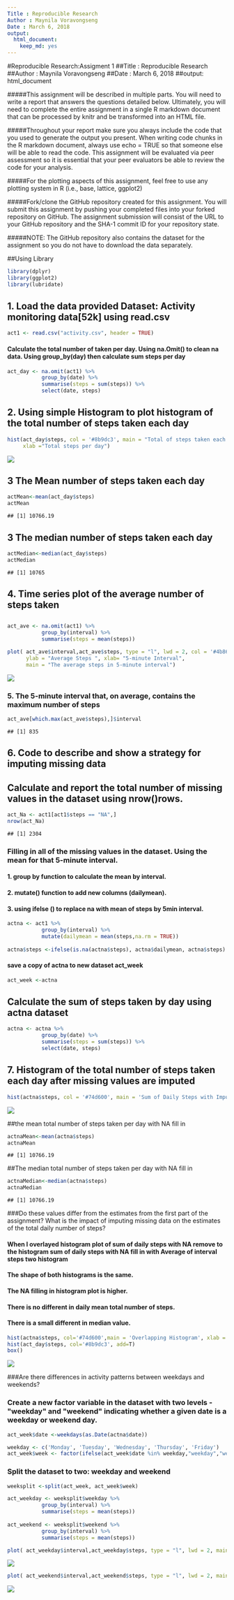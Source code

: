 ```yaml
---
Title : Reproducible Research
Author : Maynila Voravongseng
Date : March 6, 2018
output: 
  html_document: 
    keep_md: yes
---
```

#Reproducible Research:Assigment 1
##Title : Reproducible Research
##Author : Maynila Voravongseng
##Date : March 6, 2018
##output: html_document

#####This assignment will be described in multiple parts. You will need to write a report that answers the questions detailed below. Ultimately, you will need to complete the entire assignment in a single R markdown document that can be processed by knitr and be transformed into an HTML file.

#####Throughout your report make sure you always include the code that you used to generate the output you present. When writing code chunks in the R markdown document, always use echo = TRUE so that someone else will be able to read the code. This assignment will be evaluated via peer assessment so it is essential that your peer evaluators be able to review the code for your analysis.

#####For the plotting aspects of this assignment, feel free to use any plotting system in R (i.e., base, lattice, ggplot2)

#####Fork/clone the GitHub repository created for this assignment. You will submit this assignment by pushing your completed files into your forked repository on GitHub. The assignment submission will consist of the URL to your GitHub repository and the SHA-1 commit ID for your repository state.

#####NOTE: The GitHub repository also contains the dataset for the assignment so you do not have to download the data separately.




##Using Library

```r
library(dplyr)
library(ggplot2)
library(lubridate)
```

## 1. Load the data provided Dataset: Activity monitoring data[52k] using read.csv



```r
act1 <- read.csv("activity.csv", header = TRUE)
```


#### Calculate the total number of taken per day. Using na.Omit() to clean na data. Using group_by(day) then calculate sum steps per day


```r
act_day <- na.omit(act1) %>%
           group_by(date) %>%
           summarise(steps = sum(steps)) %>%
           select(date, steps)
```


## 2. Using simple Histogram to plot histogram of the total number of steps taken each day


```r
hist(act_day$steps, col = '#8b9dc3', main = "Total of steps taken each day", 
     xlab ="Total steps per day")
```

![](Figs/unnamed-chunk-4-1.png)<!-- -->


## 3 The Mean number of steps taken each day

```r
actMean<-mean(act_day$steps)
actMean
```

```
## [1] 10766.19
```

## 3 The median number of steps taken each day

```r
actMedian<-median(act_day$steps)
actMedian
```

```
## [1] 10765
```


## 4. Time series plot of the average number of steps taken
## 

```r
act_ave <- na.omit(act1) %>%
           group_by(interval) %>%
           summarise(steps = mean(steps)) 
```




```r
plot( act_ave$interval,act_ave$steps, type = "l", lwd = 2, col = '#4b86b4', 
      ylab = "Average Steps ", xlab= "5-minute Interval", 
      main = "The average steps in 5-minute interval")
```

![](Figs/unnamed-chunk-8-1.png)<!-- -->
### 5. The 5-minute interval that, on average, contains the maximum number of steps


```r
act_ave[which.max(act_ave$steps),]$interval
```

```
## [1] 835
```
## 6. Code to describe and show a strategy for imputing missing data


## Calculate and report the total number of missing values in the dataset using nrow()rows. 



```r
act_Na <- act1[act1$steps == "NA",]
nrow(act_Na)
```

```
## [1] 2304
```


### Filling in all of the missing values in the dataset. Using the mean for that 5-minute interval. 
#### 1. group by function to calculate the mean by interval.  
#### 2. mutate() function to add new columns (dailymean).
#### 3. using ifelse () to replace na with mean of steps by 5min interval. 



```r
actna <- act1 %>%
           group_by(interval) %>%
           mutate(dailymean = mean(steps,na.rm = TRUE))
          
actna$steps <-ifelse(is.na(actna$steps), actna$dailymean, actna$steps)
```
#### save a copy of actna to new dataset act_week

```r
act_week <-actna
```

## Calculate the sum of steps taken by day using actna dataset

```r
actna <- actna %>%
           group_by(date) %>%
           summarise(steps = sum(steps)) %>%
           select(date, steps)
```

## 7. Histogram of the total number of steps taken each day after missing values are imputed

```r
hist(actna$steps, col = '#74d600', main = 'Sum of Daily Steps with Imputed NA', xlab = "Steps")
```

![](Figs/unnamed-chunk-14-1.png)<!-- -->


##the mean total number of steps taken per day with NA fill in

```r
actnaMean<-mean(actna$steps)
actnaMean
```

```
## [1] 10766.19
```

##The median total number of steps taken per day with NA fill in


```r
actnaMedian<-median(actna$steps)
actnaMedian
```

```
## [1] 10766.19
```
###Do these values differ from the estimates from the first part of the assignment? 
What is the impact of imputing missing data on the estimates of the total daily number of steps?

#### When I overlayed histogram plot of sum of daily steps with NA remove to the histogram sum of daily steps with NA fill in with Average of interval steps two histogram

#### The shape of both histograms is the same.
#### The NA filling in histogram plot is higher.
#### There is no different in daily mean total number of steps.
#### There is a small different in median value.


```r
hist(actna$steps, col='#74d600',main = 'Overlapping Histogram', xlab = "")
hist(act_day$steps, col='#8b9dc3', add=T)
box()
```

![](Figs/unnamed-chunk-17-1.png)<!-- -->

###Are there differences in activity patterns between weekdays and weekends?
### 
### Create a new factor variable in the dataset with two levels - "weekday" and "weekend" indicating whether a given date is a weekday or weekend day.


```r
act_week$date <-weekdays(as.Date(actna$date))
```

```r
weekday <- c('Monday', 'Tuesday', 'Wednesday', 'Thursday', 'Friday')
act_week$week <- factor(ifelse(act_week$date %in% weekday,"weekday","weekend"))
```

### Split the dataset to two: weekday and weekend

```r
weeksplit <-split(act_week, act_week$week)
```

```r
act_weekday <- weeksplit$weekday %>%
           group_by(interval) %>%
           summarise(steps = mean(steps)) 
          
act_weekend <- weeksplit$weekend %>%
           group_by(interval) %>%
           summarise(steps = mean(steps)) 
```



```r
plot( act_weekday$interval,act_weekday$steps, type = "l", lwd = 2, main = "Weekday", xlab = "Interval", col = "#5e3c58")  
```

![](Figs/unnamed-chunk-22-1.png)<!-- -->

```r
plot( act_weekend$interval,act_weekend$steps, type = "l", lwd = 2, main = "Weekend", xlab ="Interval", ylab ="Steps", col = "#5e3c58")
```

![](Figs/unnamed-chunk-23-1.png)<!-- -->
















